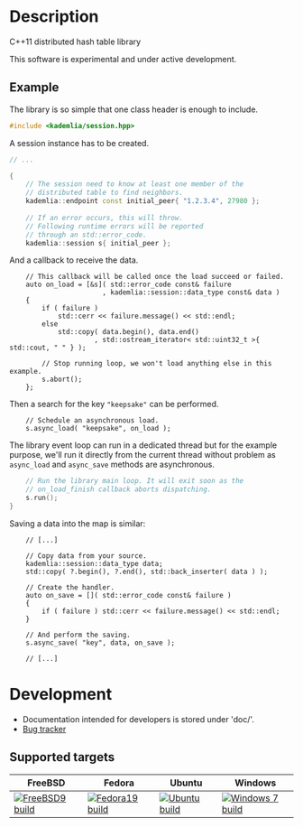 # Description
C++11 distributed hash table library

This software is experimental and under active development.

## Example

The library is so simple that one class header is enough to include.
```C++
#include <kademlia/session.hpp>
```

A session instance has to be created.
```C++
// ...

{
    // The session need to know at least one member of the
    // distributed table to find neighbors.
    kademlia::endpoint const initial_peer{ "1.2.3.4", 27980 };
    
    // If an error occurs, this will throw.
    // Following runtime errors will be reported
    // through an std::error_code.
    kademlia::session s{ initial_peer };
```

And a callback to receive the data.
```
    // This callback will be called once the load succeed or failed.
    auto on_load = [&s]( std::error_code const& failure
                       , kademlia::session::data_type const& data )
    { 
        if ( failure )
            std::cerr << failure.message() << std::endl;
        else
            std::copy( data.begin(), data.end()
                     , std::ostream_iterator< std::uint32_t >{ std::cout, " " } );
            
        // Stop running loop, we won't load anything else in this example.
        s.abort();
    };
```
    
Then a search for the key `"keepsake"` can be performed.
```
    // Schedule an asynchronous load.
    s.async_load( "keepsake", on_load );
```

The library event loop can run in a dedicated thread but for
the example purpose, we'll run it directly from the current thread
without problem as `async_load` and `async_save` methods 
are asynchronous.
```C++
    // Run the library main loop. It will exit soon as the
    // on_load_finish callback aborts dispatching.
    s.run();
}
```

Saving a data into the map is similar:
```
    // [...]

    // Copy data from your source.
    kademlia::session::data_type data;
    std::copy( ?.begin(), ?.end(), std::back_inserter( data ) );

    // Create the handler.
    auto on_save = []( std::error_code const& failure )
    { 
        if ( failure ) std::cerr << failure.message() << std::endl;
    }
     
    // And perform the saving.
    s.async_save( "key", data, on_save );

    // [...]
```

# Development
* Documentation intended for developers is stored under 'doc/'.
* [Bug tracker](http://redmine.litchis.fr/projects/kademlia)

## Supported targets
FreeBSD | Fedora | Ubuntu | Windows
----------|-----------|-----------|----------
[![FreeBSD9 build](http://buildbot.litchis.fr/png?builder=freebsd9-x64-builder)](http://buildbot.litchis.fr/builders/freebsd9-x64-builder) | [![Fedora19 build](http://buildbot.litchis.fr/png?builder=fedora19-x64-builder)](http://buildbot.litchis.fr/builders/fedora19-x64-builder) | [![Ubuntu build](http://buildbot.litchis.fr/png?builder=ubuntu13-x64-builder)](http://buildbot.litchis.fr/builders/ubuntu13-x64-builder) | [![Windows 7 build](http://buildbot.litchis.fr/png?builder=win2008r2-x64-builder)](http://buildbot.litchis.fr/builders/win2008r2-x64-builder)
